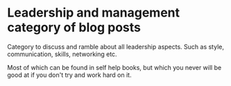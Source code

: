 # Leadership and management category of blog posts

Category to discuss and ramble about all leadership aspects.
Such as style, communication, skills, networking etc.

Most of which can be found in self help books, but which you never will be good
at if you don't try and work hard on it.

